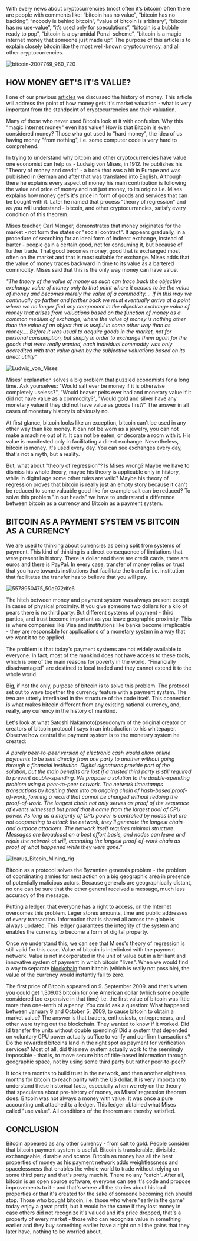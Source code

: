 With every news about cryptocurrencies (most often it’s bitcoin) often there are people with comments like: “bitcoin has no value”, “bitcoin has no backing”, “nobody is behind bitcoin”, “value of bitcoin is arbitrary”, “bitcoin has no use-value”, “it’s used only for speculations”, “bitcoin is a bubble ready to pop”, “bitcoin is a pyramidal Ponzi-scheme”, “bitcoin is a magic internet money that someone just made up”. The purpose of this article is to explain closely bitcoin like the most well-known cryptocurrency, and all other cryptocurrencies.

![bitcoin-2007769_960_720](../images/bitcoin-2007769_960_720.jpg)



## HOW MONEY GET'S IT'S VALUE?

I one of our previous [articles][articles] we discussed the history of money. This article will address the point of how  money gets it's market valuation - what is very important from the standpoint of cryptocurrencies and their valuation.


Many of those who never used Bitcoin look at it with confusion. Why this "magic internet money" even has value? How is that Bitcoin is even considered money? Those who got used to "hard money", the idea of us having money "from nothing", i.e. some computer code is very hard to comprehend.


In trying to understand why bitcoin and other cryptocurrencies have value one economist can help us - Ludwig von Mises, in 1912. he publishes his "Theory of money and credit" - a book that was a hit in Europe and was published in German and after that was translated into English. Although there he explains every aspect of money his main contribution is following the value and price of money and not just money, to its origins i.e. Mises explains how money get's it's price in form of goods and services that can be bought with it. Later he named that process "theory of regression" and as you will understand - bitcoin, and other cryptocurrencies, satisfy every condition of this theorem.


Mises teacher, Carl Menger, demonstrates that money originates for the market - not form the states or "social contract". It appears gradually, in a procedure of searching for an ideal form of indirect exchange, instead of barter - people gain a certain good, not for consuming it, but because of further trade. That good becomes money, good that is exchanged most often on the market and that is most suitable for exchange. Mises adds that the value of money traces backward in time to its value as a bartered commodity. Mises said that this is the only way money can have value.


*"The theory of the value of money as such can trace back the objective exchange value of money only to that point where it ceases to be the value of money and becomes merely the value of a commodity…. If in this way we continually go farther and farther back we must eventually arrive at a point where we no longer find any component in the objective exchange value of money that arises from valuations based on the function of money as a common medium of exchange; where the value of money is nothing other than the value of an object that is useful in some other way than as money.… Before it was usual to acquire goods in the market, not for personal consumption, but simply in order to exchange them again for the goods that were really wanted, each individual commodity was only accredited with that value given by the subjective valuations based on its direct utility"*


![Ludwig_von_Mises](../images/Ludwig_von_Mises.jpg)


Mises' explanation solves a big problem that puzzled economists for a long time. Ask yourselves: "Would salt ever be money if it is otherwise completely useless?", "Would beaver pelts ever had and monetary value if it did not have value as a commodity?", "Would gold and silver have any monetary value if they did not have value as goods first?" The answer in all cases of monetary history is obviously no.


At first glance, bitcoin looks like an exception, bitcoin can't be used in any other way than like money. It can not be worn as a jewelry, you can not make a machine out of it. It can not be eaten, or decorate a room with it. His value is manifested only in facilitating a direct exchange. Nevertheless, bitcoin is money. It's used every day. You can see exchanges every day, that's not a myth, but a reality.


But, what about "theory of regression"? Is Mises wrong? Maybe we have to dismiss his whole theory, maybe his theory is applicable only in history, while in digital age some other rules are valid? Maybe his theory of regression proves that bitcoin is really just an empty story because it can't be reduced to some valuable good like for example salt can be reduced? To solve this problem "in our heads" we have to understand a difference between bitcoin as a currency and Bitcoin as a payment system.



## BITCOIN AS A PAYMENT SYSTEM VS BITCOIN AS A CURRENCY



We are used to thinking about currencies as being split from systems of payment. This kind of thinking is a direct consequence of limitations that were present in history. There is dollar and there are credit cards, there are euros and there is PayPal. In every case, transfer of money relies on trust that you have towards institutions that facilitate the transfer i.e. institution that facilitates the transfer has to believe that you will pay.


![5578950475_50d972dfc6](../images/5578950475_50d972dfc6.jpg)


The hitch between money and payment system was always present except in cases of physical proximity. If you give someone two dollars for a kilo of pears there is no third party. But different systems of payment - third parties, and trust become important as you leave geographic proximity. This is where companies like Visa and institutions like banks become irreplicable - they are responsible for applications of a monetary system in a way that we want it to be applied.


The problem is that today's payment systems are not widely available to everyone. In fact, most of the mankind does not have access to these tools, which is one of the main reasons for poverty in the world. "Financially disadvantaged" are destined to local traded and they cannot extend it to the whole world.


Big, if not the only, purpose of bitcoin is to solve this problem.
The protocol set out to wave together the currency feature with a payment system. The two are utterly interlinked in the structure of the code itself. This connection is what makes bitcoin different from any existing national currency, and, really, any currency in the history of mankind.


Let's look at what Satoshi Nakamoto(pseudonym of the original creator or creators of bitcoin protocol ) says in an introduction to his whitepaper. Observe how central the payment system is to the monetary system he created:


*A purely peer-to-peer version of electronic cash would allow online payments to be sent directly from one party to another without going through a financial institution. Digital signatures provide part of the solution, but the main benefits are lost if a trusted third party is still required to prevent double-spending. We propose a solution to the double-spending problem using a peer-to-peer network. The network timestamps transactions by hashing them into an ongoing chain of hash-based proof-of-work, forming a record that cannot be changed without redoing the proof-of-work. The longest chain not only serves as proof of the sequence of events witnessed but proof that it came from the largest pool of CPU power. As long as a majority of CPU power is controlled by nodes that are not cooperating to attack the network, they'll generate the longest chain and outpace attackers. The network itself requires minimal structure. Messages are broadcast on a best effort basis, and nodes can leave and rejoin the network at will, accepting the longest proof-of-work chain as proof of what happened while they were gone."*


![Icarus_Bitcoin_Mining_rig](../images/Icarus_Bitcoin_Mining_rig.jpg)


Bitcoin as a protocol solves the Byzantine generals problem - the problem of coordinating armies for next action on a big geographic area in presence of potentially malicious actors. Because generals are geographically distant, no one can be sure that the other general received a message, much less accuracy of the message.


Putting a ledger, that everyone has a right to access, on the Internet overcomes this problem. Leger stores amounts, time and public addresses of every transaction. Information that is shared all across the globe is always updated. This ledger guarantees the integrity of the system and enables the currency to become a form of digital property.


Once we understand this, we can see that Mises's theory of regression is still valid for this case. Value of bitcoin is interlinked with the payment network. Value is not incorporated in the unit of value but in a brilliant and innovative system of payment in which bitcoin "lives". When we would find a way to separate [blockchain][blockchain] from bitcoin (which is really not possible), the value of the currency would instantly fall to zero.


The first price of Bitcoin appeared on 9. September 2009. and that's when you could get 1,309.03 bitcoin for one American dollar (which some people considered too expensive in that time) i.e. the first value of bitcoin was little more than one-tenth of a penny. You could ask a question: What happened between January 9 and October 5, 2009, to cause bitcoin to obtain a market value? The answer is that traders, enthusiasts, entrepreneurs, and other were trying out the blockchain. They wanted to know if it worked. Did id transfer the units without double spending? Did a system that depended on voluntary CPU power actually suffice to verify and confirm transactions? Do the rewarded bitcoins land in the right spot as payment for verification services? Most of all, did this new system actually work to the seemingly impossible - that is, to move secure bits of title-based information through geographic space, not by using some third party but rather peer-to-peer?


It took ten months to build trust in the network, and then another eighteen months for bitcoin to reach parity with the US dollar. It is very important to understand these historical facts, especially when we rely on the theory that speculates about pre-history of money, as Mises' regression theorem does. Bitcoin was not always a money with value. It was once a pure accounting unit attached to a ledger. This ledger obtained what Mises called "use value". All conditions of the theorem are thereby satisfied.



## CONCLUSION



Bitcoin appeared as any other currency - from salt to gold. People consider that bitcoin payment system is useful. Bitcoin is transferable, divisible, exchangeable, durable and scarce. Bitcoin as money has all the best properties of money as his payment network adds weightlessness and spacelessness that enables the whole world to trade without relying on some third party and that's pretty much it.  There no any "catch". After all, bitcoin is an open source software, everyone can see it's code and propose improvements to it - and that's where all the stories about his bad properties or that it's created for the sake of someone becoming rich should stop. Those who bought bitcoin, i.e. those who where "early in the game" today enjoy a great profit, but it would be the same if they lost money in case others did not recognize it's valued and it's price dropped, that's a property of every market - those who can recognize value in something earlier and they buy something earlier have a right on all the gains that they later have, nothing to be worried about.

[blockchain]: https://bitfalls.com/2017/08/20/blockchain-explained-blockchain-works/
[articles]: https://bitfalls.com/2017/08/20/cryptocurrency/
